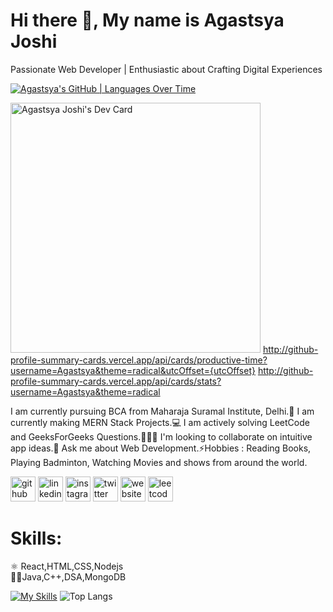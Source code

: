 # Hi there 👋, My name is Agastsya Joshi
Passionate Web Developer | Enthusiastic about Crafting Digital Experiences

[![Agastsya's GitHub | Languages Over Time](https://stats.quine.sh/Agastsya/languages-over-time?theme=dark)](https://quine.sh?utm_source=widgets&utm_campaign=Agastsya)

<a href="https://app.daily.dev/agastsya"><img src="https://api.daily.dev/devcards/71e5b95bd9f14e5b99a6289eb1e6e4fd.png?r=2q100" width="400" alt="Agastsya Joshi's Dev Card"/></a> 
http://github-profile-summary-cards.vercel.app/api/cards/productive-time?username=Agastsya&theme=radical&utcOffset={utcOffset} 
http://github-profile-summary-cards.vercel.app/api/cards/stats?username=Agastsya&theme=radical

I am currently pursuing BCA from Maharaja Suramal Institute, Delhi.📱 I am currently making MERN Stack Projects.💻 I am actively solving LeetCode and GeeksForGeeks Questions.🧑‍🤝‍🧑 I'm looking to collaborate on intuitive app ideas.💭 Ask me about Web Development.⚡Hobbies : Reading Books, Playing Badminton, Watching Movies and shows from around the world.




[<img src='https://cdn.jsdelivr.net/npm/simple-icons@3.0.1/icons/github.svg' alt='github' height='40'>](https://github.com/https://github.com/Agastsya)  [<img src='https://cdn.jsdelivr.net/npm/simple-icons@3.0.1/icons/linkedin.svg' alt='linkedin' height='40'>](https://www.linkedin.com/in/https://www.linkedin.com/in/agastsya-joshi-b6a929202//)  [<img src='https://cdn.jsdelivr.net/npm/simple-icons@3.0.1/icons/instagram.svg' alt='instagram' height='40'>](https://www.instagram.com/https://www.instagram.com/agastsya//)  [<img src='https://cdn.jsdelivr.net/npm/simple-icons@3.0.1/icons/twitter.svg' alt='twitter' height='40'>](https://twitter.com/https://twitter.com/Agastsya1)  [<img src='https://cdn.jsdelivr.net/npm/simple-icons@3.0.1/icons/icloud.svg' alt='website' height='40'>](https://agastsya.github.io/)  [<img src='https://cdn.jsdelivr.net/npm/simple-icons@3.0.1/icons/leetcode.svg' alt='leetcode' height='40'>](https://leetcode.com/AJMAax/)  




# Skills:
⚛ React,HTML,CSS,Nodejs                   
👩‍💻Java,C++,DSA,MongoDB


[![My Skills](https://skills.thijs.gg/icons?i=js,html,css,git,html,java,nodejs,php,react)](https://skills.thijs.gg)
![Top Langs](https://github-readme-stats.vercel.app/api/top-langs/?username=anuraghazra&hide_progress=true&theme=radical) 



